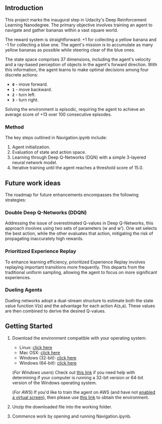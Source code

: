 [//]: # (Image References)

## Introduction

This project marks the inaugural step in Udacity's Deep Reinforcement Learning Nanodegree. The primary objective involves training an agent to navigate and gather bananas within a vast square world.

The reward system is straightforward: +1 for collecting a yellow banana and -1 for collecting a blue one. The agent's mission is to accumulate as many yellow bananas as possible while steering clear of the blue ones.

The state space comprises 37 dimensions, including the agent's velocity and a ray-based perception of objects in the agent's forward direction. With this information, the agent learns to make optimal decisions among four discrete actions:

- **`0`** - move forward.
- **`1`** - move backward.
- **`2`** - turn left.
- **`3`** - turn right.

Solving the environment is episodic, requiring the agent to achieve an average score of +13 over 100 consecutive episodes.

### Method

The key steps outlined in Navigation.ipynb include:
1. Agent initialization. 
2. Evaluation of state and action space.
3. Learning through Deep Q-Networks (DQN) with a simple 3-layered neural network model. 
4. Iterative training until the agent reaches a threshold score of 15.0.

## Future work ideas

The roadmap for future enhancements encompasses the following strategies:

### Double Deep Q-Networks (DDQN)

Addressing the issue of overestimated Q-values in Deep Q-Networks, this approach involves using two sets of parameters (w and w'). One set selects the best action, while the other evaluates that action, mitigating the risk of propagating inaccurately high rewards.

### Prioritized Experience Replay

To enhance learning efficiency, prioritized Experience Replay involves replaying important transitions more frequently. This departs from the traditional uniform sampling, allowing the agent to focus on more significant experiences.

### Dueling Agents

Dueling networks adopt a dual-stream structure to estimate both the state value function V(s) and the advantage for each action A(s,a). These values are then combined to derive the desired Q-values.

## Getting Started

1. Download the environment compatible with your operating system:
    - Linux: [click here](https://s3-us-west-1.amazonaws.com/udacity-drlnd/P1/Banana/Banana_Linux.zip)
    - Mac OSX: [click here](https://s3-us-west-1.amazonaws.com/udacity-drlnd/P1/Banana/Banana.app.zip)
    - Windows (32-bit): [click here](https://s3-us-west-1.amazonaws.com/udacity-drlnd/P1/Banana/Banana_Windows_x86.zip)
    - Windows (64-bit): [click here](https://s3-us-west-1.amazonaws.com/udacity-drlnd/P1/Banana/Banana_Windows_x86_64.zip)
    
    (_For Windows users_) Check out [this link](https://support.microsoft.com/en-us/help/827218/how-to-determine-whether-a-computer-is-running-a-32-bit-version-or-64) if you need help with determining if your computer is running a 32-bit version or 64-bit version of the Windows operating system.

    (_For AWS_) If you'd like to train the agent on AWS (and have not [enabled a virtual screen](https://github.com/Unity-Technologies/ml-agents/blob/master/docs/Training-on-Amazon-Web-Service.md)), then please use [this link](https://s3-us-west-1.amazonaws.com/udacity-drlnd/P1/Banana/Banana_Linux_NoVis.zip) to obtain the environment.

2. Unzip the downloaded file into the working folder.

3. Commence work by opening and running Navigation.ipynb.